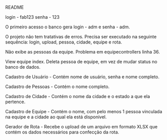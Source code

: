 README

login - fab123
senha - 123

O primeiro acesso o banco gera login - adm e senha - adm.

O projeto não tem tratativas de erros. Precisa ser executado na seguinte sequência: login, upload, pessoa, cidade, equipe e rota.

Não exibe as pessoas da equipe. Problema em equipecontrollers linha 36.


View equipe index. Deleta pessoa de equipe, em vez de mudar status no banco de dados.

Cadastro de Usuário - 
Contém nome de usuário, senha e nome completo.

Cadastro de Pessoas - 
Contém o nome completo.

Cadastro de Cidade - 
Contém o nome da cidade e o estado a que ela pertence.

Cadastro de Equipe - 
Contém o nome, com pelo menos 1 pessoa vinculada na equipe e a cidade ao qual ela está disponível.

Gerador de Rota - 
Recebe o upload de um arquivo em formato XLSX que contém os dados necessários para confecção da rota.
